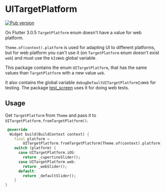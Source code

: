 # UITargetPlatform

 [![Pub version](https://img.shields.io/pub/v/ui_target_platform.svg)](https://pub.dev/packages/ui_target_platform)

On Flutter 3.0.5 `TargetPlatform` enum doesn't have a value for web platform.

`Theme.of(context).platform` is used for adapting UI to different platforms, but for web platform you can't use it (on `TargetPlatform` enum doesn't exist `web`) and must use the `kIsWeb` global variable.

This package contains the enum `UITargetPlatform`, that has the same values than `TargetPlatform` with a new value `web`.

It also contains the global variable `debugDefaultUITargetPlatformIsWeb` for testing. The package [test_screen](https://pub.dev/packages/test_screen) uses it for doing web tests.

## Usage

Get `TargetPlatform` from `Theme` and pass it to `UITargetPlatform.fromTargetPlatform()`.

```dart
 @override
  Widget build(BuildContext context) {
    final platform =
        UITargetPlatform.fromTargetPlatform(Theme.of(context).platform);
    switch (platform) {
      case UITargetPlatform.iOS:
        return _cupertinoSlider();
      case UITargetPlatform.web:
        return _webSlider();
      default:
        return _defaultSlider();
    }
}
```
